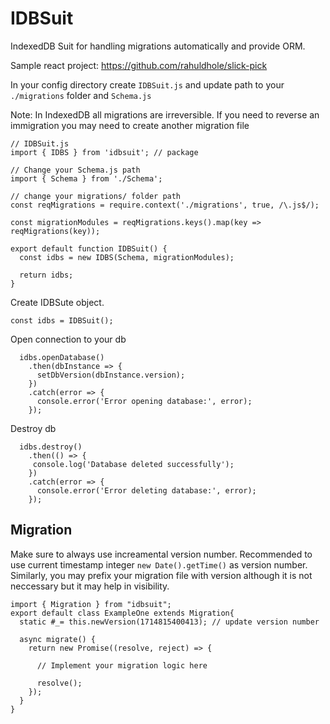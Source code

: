 # IDBSuit
IndexedDB Suit for handling migrations automatically and provide ORM.

Sample react project: https://github.com/rahuldhole/slick-pick

In your config directory create `IDBSuit.js` and update path to your `./migrations` folder and `Schema.js`

Note: In IndexedDB all migrations are irreversible. If you need to reverse an immigration you may need to create another migration file

```
// IDBSuit.js
import { IDBS } from 'idbsuit'; // package

// Change your Schema.js path
import { Schema } from './Schema';

// change your migrations/ folder path
const reqMigrations = require.context('./migrations', true, /\.js$/);

const migrationModules = reqMigrations.keys().map(key => reqMigrations(key));

export default function IDBSuit() {
  const idbs = new IDBS(Schema, migrationModules);
  
  return idbs;
}
```

Create IDBSute object.
```
const idbs = IDBSuit();
```

Open connection to your db
```
  idbs.openDatabase()
    .then(dbInstance => {
      setDbVersion(dbInstance.version);
    })
    .catch(error => {
      console.error('Error opening database:', error);
    });
```

Destroy db

```
  idbs.destroy()
    .then(() => {
     console.log('Database deleted successfully');
    })
    .catch(error => {
      console.error('Error deleting database:', error);
    });
```

## Migration

Make sure to always use increamental version number.
Recommended to use current timestamp integer `new Date().getTime()` as version number.
Similarly, you may prefix your migration file with version although it is not neccessary but it may help in visibility.

```
import { Migration } from "idbsuit";
export default class ExampleOne extends Migration{
  static #_= this.newVersion(1714815400413); // update version number
  
  async migrate() {
    return new Promise((resolve, reject) => {
      
      // Implement your migration logic here
      
      resolve();
    });
  }
}

```
